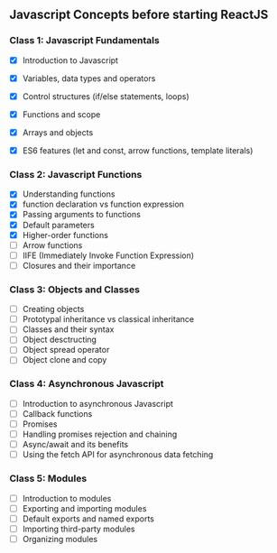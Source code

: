 ## Javascript Concepts before starting ReactJS

### Class 1: Javascript Fundamentals
- [x] Introduction to Javascript
- [x] Variables, data types and operators
- [x] Control structures (if/else statements, loops)
- [x] Functions and scope
- [x] Arrays and objects
- [x] ES6 features (let and const, arrow functions, template literals)


### Class 2: Javascript Functions
- [x] Understanding functions 
- [x] function declaration vs function expression
- [x] Passing arguments to functions
- [x] Default parameters
- [x] Higher-order functions
- [ ] Arrow functions
- [ ] IIFE (Immediately Invoke Function Expression)
- [ ] Closures and their importance

### Class 3: Objects and Classes
- [ ] Creating objects 
- [ ] Prototypal inheritance vs classical inheritance
- [ ] Classes and their syntax
- [ ] Object desctructing
- [ ] Object spread operator
- [ ] Object clone and copy

### Class 4: Asynchronous Javascript
- [ ] Introduction to asynchronous Javascript
- [ ] Callback functions
- [ ] Promises
- [ ] Handling promises rejection and chaining
- [ ] Async/await and its benefits
- [ ] Using the fetch API for asynchronous data fetching

### Class 5: Modules
- [ ] Introduction to modules
- [ ] Exporting and importing modules
- [ ] Default exports and named exports
- [ ] Importing third-party modules
- [ ] Organizing modules
